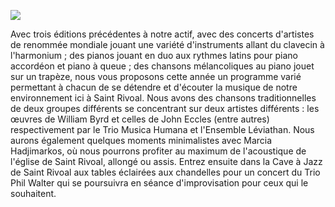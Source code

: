 
![](/img/2023/coumabbas-live.png)

Avec trois éditions précédentes à notre actif, avec des concerts d'artistes de renommée mondiale jouant une variété d'instruments allant du clavecin à l'harmonium ; des pianos jouant en duo aux rythmes latins pour piano accordéon et piano à queue ; des chansons mélancoliques au piano jouet sur un trapèze, nous vous proposons cette année un programme varié permettant à chacun de se détendre et d'écouter la musique de notre environnement ici à Saint Rivoal. Nous avons des chansons traditionnelles de deux groupes différents se concentrant sur deux artistes différents : les œuvres de William Byrd et celles de John Eccles (entre autres) respectivement par le Trio Musica Humana et l'Ensemble Léviathan. Nous aurons également quelques moments minimalistes avec Marcia Hadjimarkos, où nous pourrons profiter au maximum de l'acoustique de l'église de Saint Rivoal, allongé ou assis. Entrez ensuite dans la Cave à Jazz de Saint Rivoal aux tables éclairées aux chandelles pour un concert du Trio Phil Walter qui se poursuivra en séance d'improvisation pour ceux qui le souhaitent.


